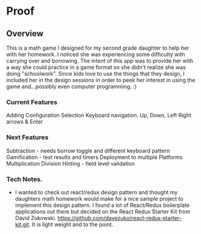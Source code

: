 # Proof 

## Overview
This is a math game I designed for my second grade daughter to help her with her homework. I noticed she was experiencing some difficulty with carrying over and borrowing. The intent of this app was to provide her with a way she could practice in a game format so she didn't realize she was doing "schoolwork". Since kids love to use the things that they design, I included her in the design sessions in order to peek her interest in using the game and...possibly even computer programming. :)

### Current Features

  Adding
  Configuration Selection
  Keyboard navigation. Up, Down, Left Right arrows & Enter

### Next Features
  Subtraction - needs borrow toggle and different keyboard pattern
  Gamification - test results and timers
  Deployment to multiple Platforms
  Multiplication
  Division
  Hinting - field level validation

### Tech Notes.
* I wanted to check out react/redux design pattern and thought my daughters math homework would make for a nice sample project to implement this design pattern. I found a lot of React/Redux boilerplate applications out there but decided on  the React Redux Starter Kit from David Zukowski. https://github.com/davezuko/react-redux-starter-kit.git. It is light weight and to the point. 
